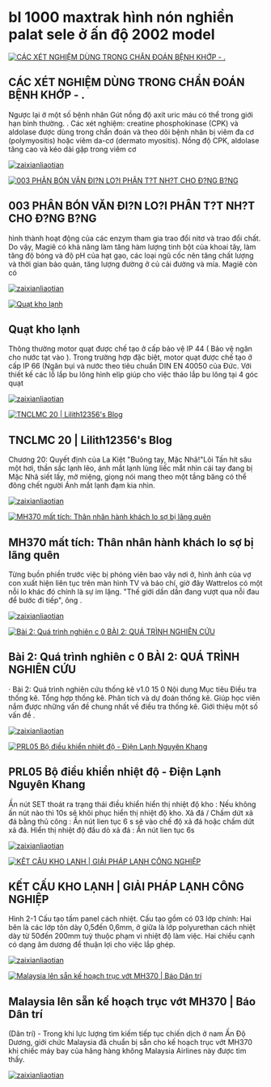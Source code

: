 # bl 1000 maxtrak hình nón nghiền palat sele ở ấn độ 2002 model
<a href="https://mnn.zoosnet.net/LR/Chatpre.aspx?id=MNN94995150&p=https://topgrinding.com/" target="_blank">![CÁC XÉT NGHIỆM DÙNG TRONG CHẨN ĐOÁN BỆNH KHỚP - .](https://github.com/technlg/images/blob/main/57.jpg)</a>
## CÁC XÉT NGHIỆM DÙNG TRONG CHẨN ĐOÁN BỆNH KHỚP - .
Ngược lại ở một số bệnh nhân Gút nồng độ axít uric máu có thể trong giới hạn bình thường. . Các xét nghiệm: creatine phosphokinase (CPK) và aldolase được dùng trong chẩn đoán và theo dõi bệnh nhân bị viêm đa cơ (polymyositis) hoặc viêm da-cơ (dermato myositis). Nồng độ CPK, aldolase tăng cao và kéo dài gặp trong viêm cơ 
<a href="https://mnn.zoosnet.net/LR/Chatpre.aspx?id=MNN94995150&p=https://topgrinding.com/" target="_blank"><img src="https://github.com/technlg/images/raw/main/chat11.jpg" alt="zaixianliaotian"/></a><a href="//whatsapp.shibangsoft.com/WhatsApp.php" ><img src="https://github.com/technlg/images/raw/main/chat11.png" alt=""></a>
<a href="https://mnn.zoosnet.net/LR/Chatpre.aspx?id=MNN94995150&p=https://topgrinding.com/" target="_blank">![003 PHÂN BÓN VĂN ĐI?N LO?I PHÂN T?T NH?T CHO Đ?NG B?NG ](https://github.com/technlg/images/blob/main/14.jpg)</a>
## 003 PHÂN BÓN VĂN ĐI?N LO?I PHÂN T?T NH?T CHO Đ?NG B?NG 
hình thành hoạt động của các enzym tham gia trao đổi nitơ và trao đổi chất. Do vậy, Magiê có khả năng làm tăng hàm lượng tinh bột của khoai tây, làm tăng độ bóng và độ pH của hạt gạo, các loại ngũ cốc nên tăng chất lượng và thời gian bảo quản, tăng lượng đường ở củ cải đường và mía. Magiê còn có 
<a href="https://mnn.zoosnet.net/LR/Chatpre.aspx?id=MNN94995150&p=https://topgrinding.com/" target="_blank"><img src="https://github.com/technlg/images/raw/main/chat11.jpg" alt="zaixianliaotian"/></a><a href="//whatsapp.shibangsoft.com/WhatsApp.php" ><img src="https://github.com/technlg/images/raw/main/chat11.png" alt=""></a>
<a href="https://mnn.zoosnet.net/LR/Chatpre.aspx?id=MNN94995150&p=https://topgrinding.com/" target="_blank">![Quạt kho lạnh](https://github.com/technlg/images/blob/main/30.jpg)</a>
## Quạt kho lạnh
Thông thường motor quạt được chế tạo ở cấp bảo vệ IP 44 ( Bảo vệ ngăn cho nước tạt vào ). Trong trường hợp đặc biệt, motor quạt được chế tạo ở cấp IP 66 (Ngăn bụi và nước theo tiêu chuẩn DIN EN 40050 của Đức. Với thiết kế các lỗ lắp bu lông hình elip giúp cho việc tháo lắp bu lông tại 4 góc quạt 
<a href="https://mnn.zoosnet.net/LR/Chatpre.aspx?id=MNN94995150&p=https://topgrinding.com/" target="_blank"><img src="https://github.com/technlg/images/raw/main/chat11.jpg" alt="zaixianliaotian"/></a><a href="//whatsapp.shibangsoft.com/WhatsApp.php" ><img src="https://github.com/technlg/images/raw/main/chat11.png" alt=""></a>
<a href="https://mnn.zoosnet.net/LR/Chatpre.aspx?id=MNN94995150&p=https://topgrinding.com/" target="_blank">![TNCLMC 20 | Lilith12356's Blog](https://github.com/technlg/images/blob/main/57.jpg)</a>
## TNCLMC 20 | Lilith12356's Blog
Chương 20: Quyết định của La Kiệt "Buông tay, Mặc Nhã!"Lôi Tấn hít sâu một hơi, thần sắc lạnh lẽo, ánh mắt lạnh lùng liếc mắt nhìn cái tay đang bị Mặc Nhã siết lấy, mở miệng, giọng nói mang theo một tầng băng có thể đông chết người Ánh mắt lạnh đạm kia nhìn.
<a href="https://mnn.zoosnet.net/LR/Chatpre.aspx?id=MNN94995150&p=https://topgrinding.com/" target="_blank"><img src="https://github.com/technlg/images/raw/main/chat11.jpg" alt="zaixianliaotian"/></a><a href="//whatsapp.shibangsoft.com/WhatsApp.php" ><img src="https://github.com/technlg/images/raw/main/chat11.png" alt=""></a>
<a href="https://mnn.zoosnet.net/LR/Chatpre.aspx?id=MNN94995150&p=https://topgrinding.com/" target="_blank">![MH370 mất tích: Thân nhân hành khách lo sợ bị lãng quên](https://github.com/technlg/images/blob/main/28.jpg)</a>
## MH370 mất tích: Thân nhân hành khách lo sợ bị lãng quên
Từng buồn phiền trước việc bị phóng viên bao vây nơi ở, hình ảnh của vợ con xuất hiện liên tục trên màn hình TV và báo chí, giờ đây Wattrelos có một nỗi lo khác đó chính là sự im lặng. "Thế giới dần dần đang vượt qua nỗi đau để bước đi tiếp", ông .
<a href="https://mnn.zoosnet.net/LR/Chatpre.aspx?id=MNN94995150&p=https://topgrinding.com/" target="_blank"><img src="https://github.com/technlg/images/raw/main/chat11.jpg" alt="zaixianliaotian"/></a><a href="//whatsapp.shibangsoft.com/WhatsApp.php" ><img src="https://github.com/technlg/images/raw/main/chat11.png" alt=""></a>
<a href="https://mnn.zoosnet.net/LR/Chatpre.aspx?id=MNN94995150&p=https://topgrinding.com/" target="_blank">![Bài 2: Quá trình nghiên c 0 BÀI 2: QUÁ TRÌNH NGHIÊN CỨU ](https://github.com/technlg/images/blob/main/50.jpg)</a>
## Bài 2: Quá trình nghiên c 0 BÀI 2: QUÁ TRÌNH NGHIÊN CỨU 
· Bài 2: Quá trình nghiên cứu thống kê v1.0 15 0 Nội dung Mục tiêu Điều tra thống kê. Tổng hợp thống kê. Phân tích và dự đoán thống kê. Giúp học viên nắm được những vấn đề chung nhất về điều tra thống kê. Giới thiệu một số vấn đề .
<a href="https://mnn.zoosnet.net/LR/Chatpre.aspx?id=MNN94995150&p=https://topgrinding.com/" target="_blank"><img src="https://github.com/technlg/images/raw/main/chat11.jpg" alt="zaixianliaotian"/></a><a href="//whatsapp.shibangsoft.com/WhatsApp.php" ><img src="https://github.com/technlg/images/raw/main/chat11.png" alt=""></a>
<a href="https://mnn.zoosnet.net/LR/Chatpre.aspx?id=MNN94995150&p=https://topgrinding.com/" target="_blank">![PRL05 Bộ điều khiển nhiệt độ - Điện Lạnh Nguyên Khang](https://github.com/technlg/images/blob/main/54.jpg)</a>
## PRL05 Bộ điều khiển nhiệt độ - Điện Lạnh Nguyên Khang
Ấn nút SET thoát ra trạng thái điều khiển hiển thị nhiệt độ kho : Nếu không ấn nút nào thì 10s sẽ khôi phục hiển thị nhiệt độ kho. Xả đá / Chấm dứt xả đá bằng thủ công : Ấn nút lien tục 6 s sẽ vào chế độ xả đá hoặc chấm dứt xả đá. Hiển thị nhiệt độ đầu dò xả đá : Ấn nút lien tục 6s 
<a href="https://mnn.zoosnet.net/LR/Chatpre.aspx?id=MNN94995150&p=https://topgrinding.com/" target="_blank"><img src="https://github.com/technlg/images/raw/main/chat11.jpg" alt="zaixianliaotian"/></a><a href="//whatsapp.shibangsoft.com/WhatsApp.php" ><img src="https://github.com/technlg/images/raw/main/chat11.png" alt=""></a>
<a href="https://mnn.zoosnet.net/LR/Chatpre.aspx?id=MNN94995150&p=https://topgrinding.com/" target="_blank">![KẾT CẤU KHO LẠNH | GIẢI PHÁP LẠNH CÔNG NGHIỆP](https://github.com/technlg/images/blob/main/13.jpg)</a>
## KẾT CẤU KHO LẠNH | GIẢI PHÁP LẠNH CÔNG NGHIỆP
Hình 2-1 Cấu tạo tấm panel cách nhiệt. Cấu tạo gồm có 03 lớp chính: Hai bên là các lớp tôn dày 0,5đến 0,6mm, ở giữa là lớp polyurethan cách nhiệt dày từ 50đến 200mm tuỳ thuộc phạm vi nhiệt độ làm việc. Hai chiều cạnh có dạng âm dương để thuận lợi cho việc lắp ghép.
<a href="https://mnn.zoosnet.net/LR/Chatpre.aspx?id=MNN94995150&p=https://topgrinding.com/" target="_blank"><img src="https://github.com/technlg/images/raw/main/chat11.jpg" alt="zaixianliaotian"/></a><a href="//whatsapp.shibangsoft.com/WhatsApp.php" ><img src="https://github.com/technlg/images/raw/main/chat11.png" alt=""></a>
<a href="https://mnn.zoosnet.net/LR/Chatpre.aspx?id=MNN94995150&p=https://topgrinding.com/" target="_blank">![Malaysia lên sẵn kế hoạch trục vớt MH370 | Báo Dân trí](https://github.com/technlg/images/blob/main/49.jpg)</a>
## Malaysia lên sẵn kế hoạch trục vớt MH370 | Báo Dân trí
(Dân trí) - Trong khi lực lượng tìm kiếm tiếp tục chiến dịch ở nam Ấn Độ Dương, giới chức Malaysia đã chuẩn bị sẵn cho kế hoạch trục vớt MH370 khi chiếc máy bay của hãng hàng không Malaysia Airlines này được tìm thấy.
<a href="https://mnn.zoosnet.net/LR/Chatpre.aspx?id=MNN94995150&p=https://topgrinding.com/" target="_blank"><img src="https://github.com/technlg/images/raw/main/chat11.jpg" alt="zaixianliaotian"/></a><a href="//whatsapp.shibangsoft.com/WhatsApp.php" ><img src="https://github.com/technlg/images/raw/main/chat11.png" alt=""></a>
